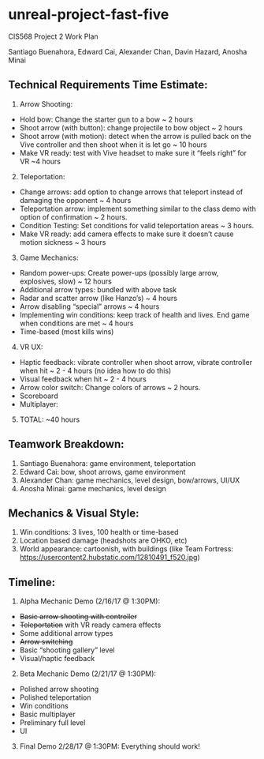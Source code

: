 # unreal-project-fast-five

CIS568 Project 2 Work Plan

Santiago Buenahora, Edward Cai, Alexander Chan, Davin Hazard, Anosha Minai

## Technical Requirements Time Estimate:

1. Arrow Shooting:
  * Hold bow: Change the starter gun to a bow ~ 2 hours
  * Shoot arrow (with button): change projectile to bow object ~ 2 hours
  * Shoot arrow (with motion): detect when the arrow is pulled back on the Vive controller and then shoot when it is let go ~ 10 hours
  * Make VR ready: test with Vive headset to make sure it “feels right” for VR ~4 hours
2. Teleportation:
  * Change arrows: add option to change arrows that teleport instead of damaging the opponent ~ 4 hours
  * Teleportation arrow: implement something similar to the class demo with option of confirmation ~ 2 hours.
  * Condition Testing: Set conditions for valid teleportation areas ~ 3 hours.
  * Make VR ready: add camera effects to make sure it doesn’t cause motion sickness ~ 3 hours
3. Game Mechanics:
  * Random power-ups: Create power-ups (possibly large arrow, explosives, slow) ~ 12 hours
  * Additional arrow types: bundled with above task
  * Radar and scatter arrow (like Hanzo’s) ~ 4 hours
  * Arrow disabling “special” arrows ~ 4 hours
  * Implementing win conditions: keep track of health and lives. End game when conditions are met ~ 4 hours
  * Time-based (most kills wins)
4. VR UX:
  * Haptic feedback: vibrate controller when shoot arrow, vibrate controller when hit ~ 2 - 4 hours (no idea how to do this)
  * Visual feedback when hit ~ 2 - 4 hours
  * Arrow color switch: Change colors of arrows ~ 2 hours.
  * Scoreboard
  * Multiplayer:
5. TOTAL: ~40 hours

## Teamwork Breakdown:

1. Santiago Buenahora: game environment, teleportation
2. Edward Cai: bow, shoot arrows, game environment
3. Alexander Chan: game mechanics, level design, bow/arrows, UI/UX
4. Anosha Minai: game mechanics, level design

## Mechanics & Visual Style:

1. Win conditions: 3 lives, 100 health or time-based
2. Location based damage (headshots are OHKO, etc)
3. World appearance: cartoonish, with buildings (like Team Fortress: https://usercontent2.hubstatic.com/12810491_f520.jpg)

## Timeline:

1. Alpha Mechanic Demo (2/16/17 @ 1:30PM):
 * ~~Basic arrow shooting with controller~~
 * ~~Teleportation~~ with VR ready camera effects
 * Some additional arrow types
 * ~~Arrow switching~~
 * Basic “shooting gallery” level
 * Visual/haptic feedback
2. Beta Mechanic Demo (2/21/17 @ 1:30PM):
 * Polished arrow shooting
 * Polished teleportation
 * Win conditions
 * Basic multiplayer
 * Preliminary full level
 * UI
3. Final Demo 2/28/17 @ 1:30PM: Everything should work!
